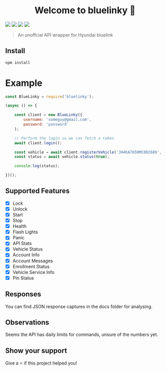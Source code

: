 <h1 align="center">Welcome to bluelinky 👋</h1>
<p>
  <img src="https://img.shields.io/circleci/build/github/Hacksore/bluelinky.svg" />
  <img src="https://img.shields.io/npm/v/bluelinky.svg" />
  <img src="https://img.shields.io/david/hacksore/bluelinky.svg" />
  <img src="https://img.shields.io/david/dev/hacksore/bluelinky.svg" />
</p>

> An unoffcial API wrapper for Hyundai bluelink

## Install

```sh
npm install
```


# Example
```javascript
const BlueLinky = require('bluelinky');

(async () => {

	const client = new BlueLinky({
		username: 'someguy@gmail.com',
		password: 'password'
	);

	// Perform the login so we can fetch a token
	await client.login();

	const vehicle = await client.registerVehicle('JH4KA7650MC002609', '1111');
	const status = await vehicle.status(true);

	console.log(status);

})();

```

## Supported Features
- [X] Lock
- [X] Unlock
- [X] Start
- [X] Stop
- [X] Health
- [X] Flash Lights
- [X] Panic
- [X] API Stats
- [X] Vehicle Status
- [X] Account Info
- [X] Account Messages
- [X] Enrollment Status
- [X] Vehicle Service Info
- [X] Pin Status

## Responses
You can find JSON response captures in the docs folder for analysing.

## Observations
Seems the API has daily limits for commands, unsure of the numbers yet.

## Show your support

Give a ⭐️ if this project helped you!

